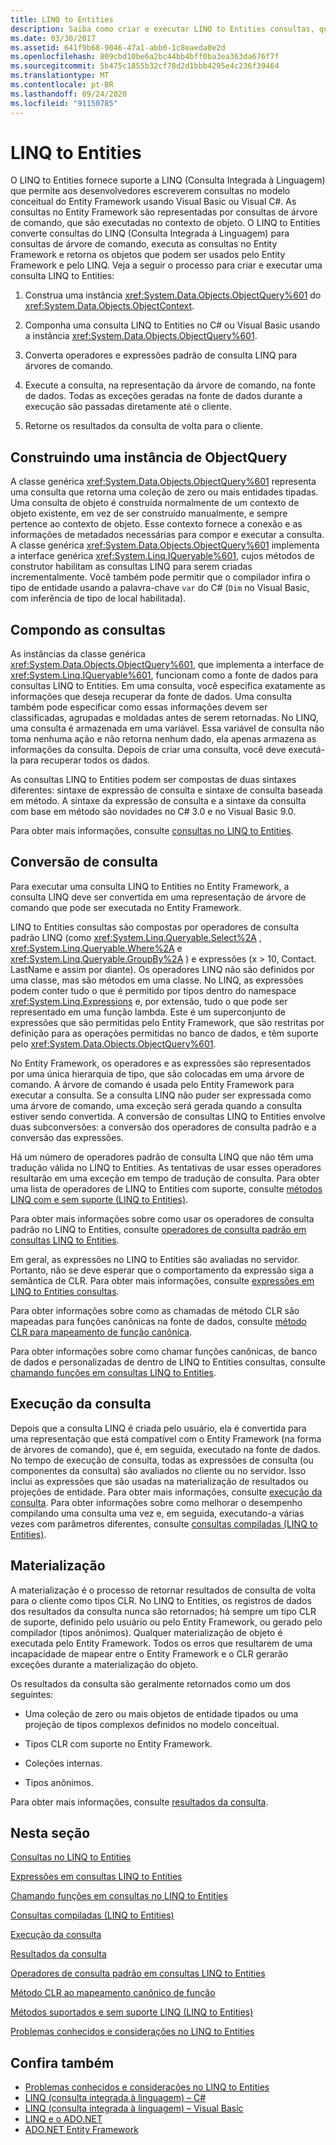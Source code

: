 ```yaml
---
title: LINQ to Entities
description: Saiba como criar e executar LINQ to Entities consultas, que permitem escrever consultas no modelo conceitual Entity Framework usando Visual Basic ou Visual C#.
ms.date: 03/30/2017
ms.assetid: 641f9b68-9046-47a1-abb0-1c8eaeda0e2d
ms.openlocfilehash: 809cbd10be6a2bc44bb4bff0ba3ea363da676f7f
ms.sourcegitcommit: 5b475c1855b32cf78d2d1bbb4295e4c236f39464
ms.translationtype: MT
ms.contentlocale: pt-BR
ms.lasthandoff: 09/24/2020
ms.locfileid: "91150785"
---
```

# <a name="linq-to-entities"></a>LINQ to Entities

O LINQ to Entities fornece suporte a LINQ (Consulta Integrada à Linguagem) que permite aos desenvolvedores escreverem consultas no modelo conceitual do Entity Framework usando Visual Basic ou Visual C#. As consultas no Entity Framework são representadas por consultas de árvore de comando, que são executadas no contexto de objeto. O LINQ to Entities converte consultas do LINQ (Consulta Integrada à Linguagem) para consultas de árvore de comando, executa as consultas no Entity Framework e retorna os objetos que podem ser usados pelo Entity Framework e pelo LINQ. Veja a seguir o processo para criar e executar uma consulta LINQ to Entities:  
  
1. Construa uma instância <xref:System.Data.Objects.ObjectQuery%601> do <xref:System.Data.Objects.ObjectContext>.  
  
2. Componha uma consulta LINQ to Entities no C# ou Visual Basic usando a instância <xref:System.Data.Objects.ObjectQuery%601>.  
  
3. Converta operadores e expressões padrão de consulta LINQ para árvores de comando.  
  
4. Execute a consulta, na representação da árvore de comando, na fonte de dados. Todas as exceções geradas na fonte de dados durante a execução são passadas diretamente até o cliente.  
  
5. Retorne os resultados da consulta de volta para o cliente.  
  
## <a name="constructing-an-objectquery-instance"></a>Construindo uma instância de ObjectQuery  

 A classe genérica <xref:System.Data.Objects.ObjectQuery%601> representa uma consulta que retorna uma coleção de zero ou mais entidades tipadas. Uma consulta de objeto é construída normalmente de um contexto de objeto existente, em vez de ser construído manualmente, e sempre pertence ao contexto de objeto. Esse contexto fornece a conexão e as informações de metadados necessárias para compor e executar a consulta. A classe genérica <xref:System.Data.Objects.ObjectQuery%601> implementa a interface genérica <xref:System.Linq.IQueryable%601>, cujos métodos de construtor habilitam as consultas LINQ para serem criadas incrementalmente. Você também pode permitir que o compilador infira o tipo de entidade usando a palavra-chave `var` do C# (`Dim` no Visual Basic, com inferência de tipo de local habilitada).  
  
## <a name="composing-the-queries"></a>Compondo as consultas  

 As instâncias da classe genérica <xref:System.Data.Objects.ObjectQuery%601>, que implementa a interface de <xref:System.Linq.IQueryable%601>, funcionam como a fonte de dados para consultas LINQ to Entities. Em uma consulta, você especifica exatamente as informações que deseja recuperar da fonte de dados. Uma consulta também pode especificar como essas informações devem ser classificadas, agrupadas e moldadas antes de serem retornadas. No LINQ, uma consulta é armazenada em uma variável. Essa variável de consulta não toma nenhuma ação e não retorna nenhum dado, ela apenas armazena as informações da consulta. Depois de criar uma consulta, você deve executá-la para recuperar todos os dados.  
  
 As consultas LINQ to Entities podem ser compostas de duas sintaxes diferentes: sintaxe de expressão de consulta e sintaxe de consulta baseada em método. A sintaxe da expressão de consulta e a sintaxe da consulta com base em método são novidades no C# 3.0 e no Visual Basic 9.0.  
  
 Para obter mais informações, consulte [consultas no LINQ to Entities](queries-in-linq-to-entities.md).  
  
## <a name="query-conversion"></a>Conversão de consulta  

 Para executar uma consulta LINQ to Entities no Entity Framework, a consulta LINQ deve ser convertida em uma representação de árvore de comando que pode ser executada no Entity Framework.  
  
 LINQ to Entities consultas são compostas por operadores de consulta padrão LINQ (como <xref:System.Linq.Queryable.Select%2A> , <xref:System.Linq.Queryable.Where%2A> e <xref:System.Linq.Queryable.GroupBy%2A> ) e expressões (x > 10, Contact. LastName e assim por diante). Os operadores LINQ não são definidos por uma classe, mas são métodos em uma classe. No LINQ, as expressões podem conter tudo o que é permitido por tipos dentro do namespace <xref:System.Linq.Expressions> e, por extensão, tudo o que pode ser representado em uma função lambda. Este é um superconjunto de expressões que são permitidas pelo Entity Framework, que são restritas por definição para as operações permitidas no banco de dados, e têm suporte pelo <xref:System.Data.Objects.ObjectQuery%601>.  
  
 No Entity Framework, os operadores e as expressões são representados por uma única hierarquia de tipo, que são colocadas em uma árvore de comando. A árvore de comando é usada pelo Entity Framework para executar a consulta. Se a consulta LINQ não puder ser expressada como uma árvore de comando, uma exceção será gerada quando a consulta estiver sendo convertida. A conversão de consultas LINQ to Entities envolve duas subconversões: a conversão dos operadores de consulta padrão e a conversão das expressões.  
  
 Há um número de operadores padrão de consulta LINQ que não têm uma tradução válida no LINQ to Entities. As tentativas de usar esses operadores resultarão em uma exceção em tempo de tradução de consulta. Para obter uma lista de operadores de LINQ to Entities com suporte, consulte [métodos LINQ com e sem suporte (LINQ to Entities)](supported-and-unsupported-linq-methods-linq-to-entities.md).  
  
 Para obter mais informações sobre como usar os operadores de consulta padrão no LINQ to Entities, consulte [operadores de consulta padrão em consultas LINQ to Entities](standard-query-operators-in-linq-to-entities-queries.md).  
  
 Em geral, as expressões no LINQ to Entities são avaliadas no servidor. Portanto, não se deve esperar que o comportamento da expressão siga a semântica de CLR. Para obter mais informações, consulte [expressões em LINQ to Entities consultas](expressions-in-linq-to-entities-queries.md).  
  
 Para obter informações sobre como as chamadas de método CLR são mapeadas para funções canônicas na fonte de dados, consulte [método CLR para mapeamento de função canônica](clr-method-to-canonical-function-mapping.md).  
  
 Para obter informações sobre como chamar funções canônicas, de banco de dados e personalizadas de dentro de LINQ to Entities consultas, consulte [chamando funções em consultas LINQ to Entities](calling-functions-in-linq-to-entities-queries.md).  
  
## <a name="query-execution"></a>Execução da consulta  

 Depois que a consulta LINQ é criada pelo usuário, ela é convertida para uma representação que está compatível com o Entity Framework (na forma de árvores de comando), que é, em seguida, executado na fonte de dados. No tempo de execução de consulta, todas as expressões de consulta (ou componentes da consulta) são avaliados no cliente ou no servidor. Isso inclui as expressões que são usadas na materialização de resultados ou projeções de entidade. Para obter mais informações, consulte [execução da consulta](query-execution.md). Para obter informações sobre como melhorar o desempenho compilando uma consulta uma vez e, em seguida, executando-a várias vezes com parâmetros diferentes, consulte [consultas compiladas (LINQ to Entities)](compiled-queries-linq-to-entities.md).  
  
## <a name="materialization"></a>Materialização  

 A materialização é o processo de retornar resultados de consulta de volta para o cliente como tipos CLR. No LINQ to Entities, os registros de dados dos resultados da consulta nunca são retornados; há sempre um tipo CLR de suporte, definido pelo usuário ou pelo Entity Framework, ou gerado pelo compilador (tipos anônimos). Qualquer materialização de objeto é executada pelo Entity Framework. Todos os erros que resultarem de uma incapacidade de mapear entre o Entity Framework e o CLR gerarão exceções durante a materialização do objeto.  
  
 Os resultados da consulta são geralmente retornados como um dos seguintes:  
  
- Uma coleção de zero ou mais objetos de entidade tipados ou uma projeção de tipos complexos definidos no modelo conceitual.  
  
- Tipos CLR com suporte no Entity Framework.  
  
- Coleções internas.  
  
- Tipos anônimos.  
  
 Para obter mais informações, consulte [resultados da consulta](query-results.md).  
  
## <a name="in-this-section"></a>Nesta seção  

 [Consultas no LINQ to Entities](queries-in-linq-to-entities.md)  
  
 [Expressões em consultas LINQ to Entities](expressions-in-linq-to-entities-queries.md)  
  
 [Chamando funções em consultas no LINQ to Entities](calling-functions-in-linq-to-entities-queries.md)  
  
 [Consultas compiladas (LINQ to Entities)](compiled-queries-linq-to-entities.md)  
  
 [Execução da consulta](query-execution.md)  
  
 [Resultados da consulta](query-results.md)  
  
 [Operadores de consulta padrão em consultas LINQ to Entities](standard-query-operators-in-linq-to-entities-queries.md)  
  
 [Método CLR ao mapeamento canônico de função](clr-method-to-canonical-function-mapping.md)  
  
 [Métodos suportados e sem suporte LINQ (LINQ to Entities)](supported-and-unsupported-linq-methods-linq-to-entities.md)  
  
 [Problemas conhecidos e considerações no LINQ to Entities](known-issues-and-considerations-in-linq-to-entities.md)  
  
## <a name="see-also"></a>Confira também

- [Problemas conhecidos e considerações no LINQ to Entities](known-issues-and-considerations-in-linq-to-entities.md)
- [LINQ (consulta integrada à linguagem) – C#](../../../../../csharp/programming-guide/concepts/linq/index.md)
- [LINQ (consulta integrada à linguagem) – Visual Basic](../../../../../visual-basic/programming-guide/concepts/linq/index.md)
- [LINQ e o ADO.NET](../../linq-and-ado-net.md)
- [ADO.NET Entity Framework](../index.md)
